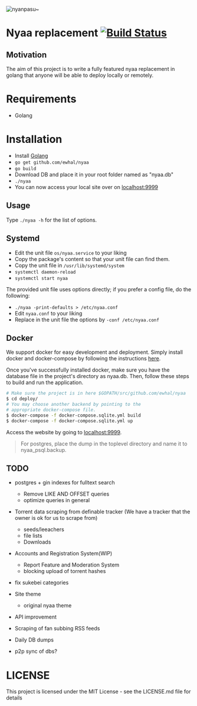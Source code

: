 ![nyanpasu~](https://my.mixtape.moe/aglaxe.png)

# Nyaa replacement [![Build Status](https://travis-ci.org/ewhal/nyaa.svg?branch=master)](https://travis-ci.org/ewhal/nyaa)

## Motivation
The aim of this project is to write a fully featured nyaa replacement in golang
that anyone will be able to deploy locally or remotely.

# Requirements
* Golang

# Installation
* Install [Golang](https://golang.org/doc/install)
* `go get github.com/ewhal/nyaa`
* `go build`
* Download DB and place it in your root folder named as "nyaa.db"
* `./nyaa`
* You can now access your local site over on [localhost:9999](http://localhost:9999)

## Usage

Type `./nyaa -h` for the list of options.

## Systemd

* Edit the unit file `os/nyaa.service` to your liking
* Copy the package's content so that your unit file can find them.
* Copy the unit file in `/usr/lib/systemd/system`
* `systemctl daemon-reload`
* `systemctl start nyaa`

The provided unit file uses options directly; if you prefer a config file, do the following:

* `./nyaa -print-defaults > /etc/nyaa.conf`
* Edit `nyaa.conf` to your liking
* Replace in the unit file the options by `-conf /etc/nyaa.conf`


## Docker

We support docker for easy development and deployment. Simply install docker and
docker-compose by following the instructions [here](https://docs.docker.com/engine/installation/linux/ubuntu/#install-using-the-repository).

Once you've successfully installed docker, make sure you have the database file
in the project's directory as nyaa.db. Then, follow these steps to build and run
the application.

```sh
# Make sure the project is in here $GOPATH/src/github.com/ewhal/nyaa
$ cd deploy/
# You may choose another backend by pointing to the
# appropriate docker-compose file.
$ docker-compose -f docker-compose.sqlite.yml build
$ docker-compose -f docker-compose.sqlite.yml up 
```

Access the website by going to [localhost:9999](http://localhost:9999).

> For postgres, place the dump in the toplevel directory and name it to
> nyaa_psql.backup.

## TODO
* postgres + gin indexes for fulltext search
  * Remove LIKE AND OFFSET queries
  * optimize queries in general
* Torrent data scraping from definable tracker (We have a tracker that the owner is ok for us to scrape from)
  * seeds/leeachers
  * file lists
  * Downloads
* Accounts and Registration System(WIP)
  * Report Feature and Moderation System
  * blocking upload of torrent hashes
* fix sukebei categories
* Site theme
  * original nyaa theme
* API improvement
* Scraping of fan subbing RSS feeds

* Daily DB dumps

* p2p sync of dbs?

# LICENSE
This project is licensed under the MIT License - see the LICENSE.md file for details
